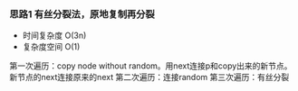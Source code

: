 ### 思路1 有丝分裂法，原地复制再分裂

- 时间复杂度 O(3n)
- 复杂度空间 O(1)


第一次遍历：copy node without random。用next连接p和copy出来的新节点。新节点的next连接原来的next
第二次遍历：连接random
第三次遍历：有丝分裂

